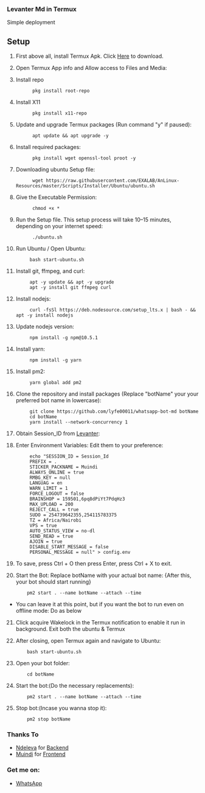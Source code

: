 ### Levanter Md in Termux <Ubunt>

Simple deployment

## Setup
1. First above all, install Termux Apk. Click [Here](https://termux.en.uptodown.com/android/post-download/106885413) to download.

2. Open Termux App info and Allow access to Files and Media:

3. Install repo

             pkg install root-repo

4. Install X11

             pkg install x11-repo

5. Update and upgrade Termux packages (Run command "y" if paused):

             apt update && apt upgrade -y

6. Install required packages:

             pkg install wget openssl-tool proot -y
   
7. Downloading ubuntu Setup file:

             wget https://raw.githubusercontent.com/EXALAB/AnLinux-Resources/master/Scripts/Installer/Ubuntu/ubuntu.sh

8. Give the Executable Permission:
   
             chmod +x *

9. Run the Setup file. This setup process will take 10–15 minutes, depending on your internet speed:
   
             ./ubuntu.sh

10. Run Ubuntu / Open Ubuntu:
   
             bash start-ubuntu.sh

11. Install git, ffmpeg, and curl:
   
             apt -y update && apt -y upgrade
             apt -y install git ffmpeg curl
    
12. Install nodejs:
   
             curl -fsSl https://deb.nodesource.com/setup_lts.x | bash - && apt -y install nodejs

13. Update nodejs version:
   
             npm install -g npm@10.5.1

14. Install yarn:
   
             npm install -g yarn

15. Install pm2:
   
             yarn global add pm2

16. Clone the repository and install packages (Replace "botName" your your preferred bot name in lowercase):
   
             git clone https://github.com/lyfe00011/whatsapp-bot-md botName
             cd botName
             yarn install --network-concurrency 1

17. Obtain Session_ID from [Levanter](https://qr-hazel-alpha.vercel.app/session):

18. Enter Environment Variables: Edit them to your preference:

             echo "SESSION_ID = Session_Id
             PREFIX = .
             STICKER_PACKNAME = Muindi
             ALWAYS_ONLINE = true
             RMBG_KEY = null
             LANGUAG = en
             WARN_LIMIT = 1
             FORCE_LOGOUT = false
             BRAINSHOP = 159501,6pq8dPiYt7PdqHz3
             MAX_UPLOAD = 200
             REJECT_CALL = true
             SUDO = 254739642355,254115783375
             TZ = Africa/Nairobi
             VPS = true
             AUTO_STATUS_VIEW = no-dl
             SEND_READ = true
             AJOIN = true
             DISABLE_START_MESSAGE = false
             PERSONAL_MESSAGE = null" > config.env

20. To save, press Ctrl + O then press Enter, press Ctrl + X to exit.

21. Start the Bot: Replace botName with your actual bot name: {After this, your bot should start running}
    
            pm2 start . --name botName --attach --time

 - You can leave it at this point, but if you want the bot to run even on offline mode: Do as below

21. Click acquire Wakelock in the Termux notification to enable it run in background. Exit both the ubuntu & Termux

22. After closing, open Termux again and navigate to Ubuntu:
    
            bash start-ubuntu.sh

23. Open your bot folder:
    
            cd botName

24. Start the bot:(Do the necessary replacements):
    
            pm2 start . --name botName --attach --time

25. Stop bot:(Incase you wanna stop it):
    
            pm2 stop botName




### Thanks To

- [Ndeleva](https://github.com/Ndelevamutua) for [Backend](https://github.com/Ndelevamutua/whatsapp)
- [Muindi](https://github.com/muindi6602) for [Frontend](https://muindi6602.github.io/)

### Get me on:

- [WhatsApp](https://wa.me/254115783375)
